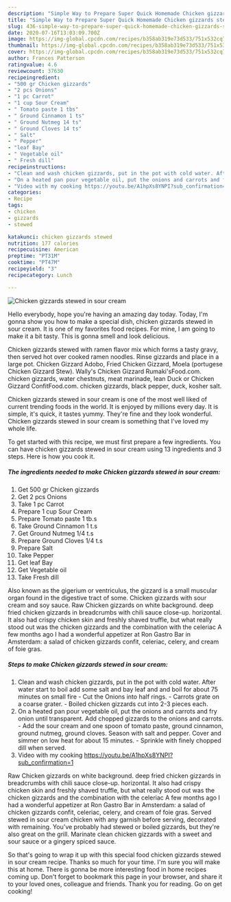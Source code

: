 ```yaml
---
description: "Simple Way to Prepare Super Quick Homemade Chicken gizzards stewed in sour cream"
title: "Simple Way to Prepare Super Quick Homemade Chicken gizzards stewed in sour cream"
slug: 436-simple-way-to-prepare-super-quick-homemade-chicken-gizzards-stewed-in-sour-cream
date: 2020-07-16T13:03:09.700Z
image: https://img-global.cpcdn.com/recipes/b358ab319e73d533/751x532cq70/chicken-gizzards-stewed-in-sour-cream-recipe-main-photo.jpg
thumbnail: https://img-global.cpcdn.com/recipes/b358ab319e73d533/751x532cq70/chicken-gizzards-stewed-in-sour-cream-recipe-main-photo.jpg
cover: https://img-global.cpcdn.com/recipes/b358ab319e73d533/751x532cq70/chicken-gizzards-stewed-in-sour-cream-recipe-main-photo.jpg
author: Frances Patterson
ratingvalue: 4.6
reviewcount: 37630
recipeingredient:
- "500 gr Chicken gizzards"
- "2 pcs Onions"
- "1 pc Carrot"
- "1 cup Sour Cream"
- " Tomato paste 1 tbs"
- " Ground Cinnamon 1 ts"
- " Ground Nutmeg 14 ts"
- " Ground Cloves 14 ts"
- " Salt"
- " Pepper"
- "leaf Bay"
- " Vegetable oil"
- " Fresh dill"
recipeinstructions:
- "Clean and wash chicken gizzards, put in the pot with cold water. After water start to boil add some salt and bay leaf and and boil for about 75 minutes on small fire Cut the Onions into half rings. Carrots grate on a coarse grater. Boiled chicken gizzards cut into 2-3 pieces each."
- "On a heated pan pour vegetable oil, put the onions and carrots and fry onion until transparent. Add chopped gizzards to the onions and carrots.  Add the sour cream and one spoon of tomato paste, ground cinnamon, ground nutmeg, ground cloves. Season with salt and pepper. Cover and simmer on low heat for about 15 minutes. Sprinkle with finely chopped dill when served."
- "Video with my cooking https://youtu.be/A1hpXs8YNPI?sub_confirmation=1"
categories:
- Recipe
tags:
- chicken
- gizzards
- stewed

katakunci: chicken gizzards stewed 
nutrition: 177 calories
recipecuisine: American
preptime: "PT31M"
cooktime: "PT47M"
recipeyield: "3"
recipecategory: Lunch

---
```



![Chicken gizzards stewed in sour cream](https://img-global.cpcdn.com/recipes/b358ab319e73d533/751x532cq70/chicken-gizzards-stewed-in-sour-cream-recipe-main-photo.jpg)

Hello everybody, hope you're having an amazing day today. Today, I'm gonna show you how to make a special dish, chicken gizzards stewed in sour cream. It is one of my favorites food recipes. For mine, I am going to make it a bit tasty. This is gonna smell and look delicious.

Chicken gizzards stewed with ramen flavor mix which forms a tasty gravy, then served hot over cooked ramen noodles. Rinse gizzards and place in a large pot. Chicken Gizzard Adobo, Fried Chicken Gizzard, Moela (portugese Chicken Gizzard Stew). Wally&#39;s Chicken Gizzard Rumaki&#39;sFood.com. chicken gizzards, water chestnuts, meat marinade, lean Duck or Chicken Gizzard ConfitFood.com. chicken gizzards, black pepper, duck, kosher salt.

Chicken gizzards stewed in sour cream is one of the most well liked of current trending foods in the world. It is enjoyed by millions every day. It is simple, it's quick, it tastes yummy. They're fine and they look wonderful. Chicken gizzards stewed in sour cream is something that I've loved my whole life.


To get started with this recipe, we must first prepare a few ingredients. You can have chicken gizzards stewed in sour cream using 13 ingredients and 3 steps. Here is how you cook it.

<!--inarticleads1-->

##### The ingredients needed to make Chicken gizzards stewed in sour cream:

1. Get 500 gr Chicken gizzards
1. Get 2 pcs Onions
1. Take 1 pc Carrot
1. Prepare 1 cup Sour Cream
1. Prepare  Tomato paste 1 tb.s
1. Take  Ground Cinnamon 1 t.s
1. Get  Ground Nutmeg 1/4 t.s
1. Prepare  Ground Cloves 1/4 t.s
1. Prepare  Salt
1. Take  Pepper
1. Get leaf Bay
1. Get  Vegetable oil
1. Take  Fresh dill


Also known as the gigerium or ventriculus, the gizzard is a small muscular organ found in the digestive tract of some. Chicken gizzards with sour cream and soy sauce. Raw Chicken gizzards on white background. deep fried chicken gizzards in breadcrumbs with chili sauce close-up. horizontal. It also had crispy chicken skin and freshly shaved truffle, but what really stood out was the chicken gizzards and the combination with the celeriac A few months ago I had a wonderful appetizer at Ron Gastro Bar in Amsterdam: a salad of chicken gizzards confit, celeriac, celery, and cream of foie gras. 

<!--inarticleads2-->

##### Steps to make Chicken gizzards stewed in sour cream:

1. Clean and wash chicken gizzards, put in the pot with cold water. After water start to boil add some salt and bay leaf and and boil for about 75 minutes on small fire - Cut the Onions into half rings. - Carrots grate on a coarse grater. - Boiled chicken gizzards cut into 2-3 pieces each.
1. On a heated pan pour vegetable oil, put the onions and carrots and fry onion until transparent. Add chopped gizzards to the onions and carrots.  - Add the sour cream and one spoon of tomato paste, ground cinnamon, ground nutmeg, ground cloves. Season with salt and pepper. Cover and simmer on low heat for about 15 minutes. - Sprinkle with finely chopped dill when served.
1. Video with my cooking https://youtu.be/A1hpXs8YNPI?sub_confirmation=1


Raw Chicken gizzards on white background. deep fried chicken gizzards in breadcrumbs with chili sauce close-up. horizontal. It also had crispy chicken skin and freshly shaved truffle, but what really stood out was the chicken gizzards and the combination with the celeriac A few months ago I had a wonderful appetizer at Ron Gastro Bar in Amsterdam: a salad of chicken gizzards confit, celeriac, celery, and cream of foie gras. Served stewed in sour cream chicken with any garnish before serving, decorated with remaining. You&#39;ve probably had stewed or boiled gizzards, but they&#39;re also great on the grill. Marinate clean chicken gizzards with a sweet and sour sauce or a gingery spiced sauce. 

So that's going to wrap it up with this special food chicken gizzards stewed in sour cream recipe. Thanks so much for your time. I'm sure you will make this at home. There is gonna be more interesting food in home recipes coming up. Don't forget to bookmark this page in your browser, and share it to your loved ones, colleague and friends. Thank you for reading. Go on get cooking!
